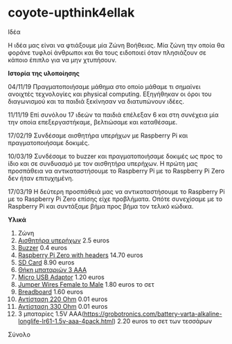 # coyote-upthink4ellak

Ιδέα 

Η ιδέα μας είναι να φτιάξουμε μία Ζώνη Βοήθειας. Μία ζώνη την οποία θα φοράνε τυφλοί άνθρωποι και θα τους ειδοποιεί όταν πλησιάζουν σε κάποιο έπιπλο για να μην χτυπήσουν.

**Ιστορία της υλοποίησης**

04/11/19 Πραγματοποιήσαμε μάθημα στο οποίο μάθαμε τι σημαίνει ανοιχτές τεχνολογίες και physical computing. Εξηγήθηκαν οι όροι του διαγωνισμού και τα παιδιά ξεκίνησαν να διατυπώνουν ιδέες.

11/11/19 Επί συνόλου 17 ιδεών τα παιδιά επέλεξαν 6 και στη συνέχεια μία την οποία επεξεργαστήκαμε, βελτιώσαμε και καταθέσαμε.

17/02/19 Συνδέσαμε αισθητήρα υπερήχων με Raspberry Pi και πραγματοποιήσαμε δοκιμές.

10/03/19 Συνδέσαμε το buzzer και πραγματοποιήσαμε δοκιμές ως προς το ίδιο και σε συνδυασμό με τον αισθητήρα υπερήχων. Η πρώτη μας προσπάθεια να αντικαταστήσουμε το Raspberry Pi με το Raspberry Pi Zero δεν ήταν επιτυχημένη.

17/03/19 Η δεύτερη προσπάθειά μας να αντικαταστήσουμε το Raspberry Pi με το Raspberry Pi Zero επίσης είχε προβλήματα. Οπότε συνεχίσαμε με το Raspberry Pi και συντάξαμε βήμα προς βήμα τον τελικό κώδικα. 


**Υλικά**

1. Ζώνη
2. [Αισθητήρα υπερήχων](https://grobotronics.com/ultrasonic-sensor-sr04.html) 2.5 euros
3. [Buzzer](https://grobotronics.com/buzzer-5v.html?sl=en) 0.4 euros
4. [Raspberry Pi Zero with headers](https://nettop.gr/index.php/component/virtuemart/raspberry-pi-zero-w-with-headers.html?Itemid=1678) 14.70 euros
5. [SD Card](https://grobotronics.com/microsdhc-16gb-class-10-sandisk-ultra-sdsquar-sdsquar-016g-gn6ma.html) 8.90 euros
6. [Θήκη μπαταριών 3 ΑΑΑ](https://grobotronics.com/battery-holder-3xa-with-wires.html)
7. [Micro USB Adaptor](https://grobotronics.com/usb-micro-to-jack-female-5.5x2.1.html?sl=en) 1.20 euros
8. [Jumper Wires Female to Male](https://grobotronics.com/jumper-wires-15cm-female-to-male-pack-of-10.html) 1.80 euros το σετ
9. [Breadboard](https://grobotronics.com/breadboard-mini-white.html) 1.60 euros
10. [Αντίσταση 220 Ohm](https://grobotronics.com/carbon-1-4w-5-220ohm.html) 0.01 euros
11. [Αντίσταση 330 Ohm](https://grobotronics.com/carbon-1-4w-5-330ohm.html) 0.01 euros
12. 3 μπαταρίες 1.5V AAA(https://grobotronics.com/battery-varta-alkaline-longlife-lr61-1.5v-aaa-4pack.html) 2.20 euros το σετ των τεσσάρων

Σύνολο


